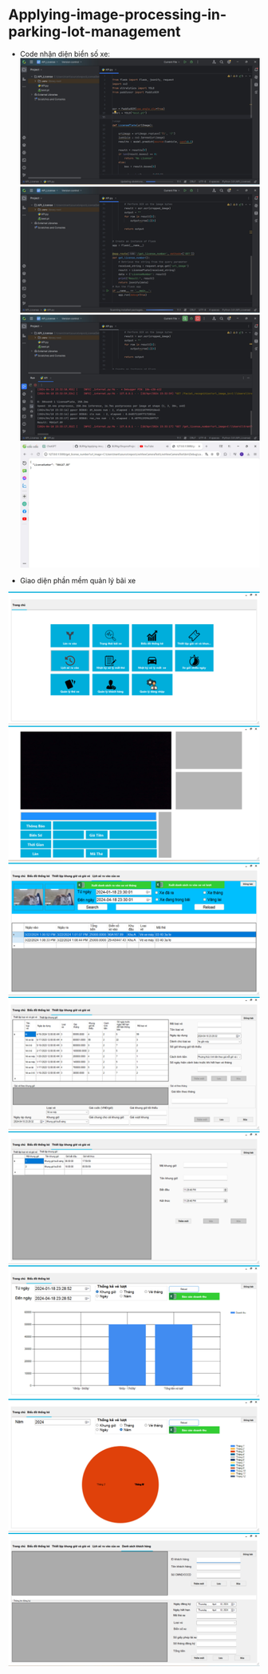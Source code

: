 # Applying-image-processing-in-parking-lot-management


-	Code nhận diện biển số xe:
 ![Alt text](assets/CodeNhanDienp1.jpg)
 ![Alt text](assets/CodeNhanDien2.jpg)
 ![Alt text](assets/LogTrenServer.jpg)
 ![Alt text](assets/TestNhanDienVoiUrl.jpg)

- Giao diện phần mềm quản lý bãi xe

 ![Alt text](assets/TrangChu.jpg)
 ![Alt text](assets/MenuGiamSatRaVao.jpg)
 ![Alt text](assets/LichSuRaVao.jpg)
 ![Alt text](assets/ThietLapKhungGio.jpg)
 ![Alt text](assets/GiaVe.jpg)
 ![Alt text](assets/ThongKeKhungGio.jpg)
 ![Alt text](assets/ThongKeTheoNam.jpg)
 ![Alt text](assets/DanhSachKhachHang.jpg)


